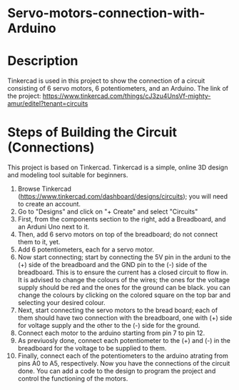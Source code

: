 # Servo-motors-connection-with-Arduino
# Description 
Tinkercad is used in this project to show the connection of a circuit consisting of 6 servo motors, 6 potentiometers, and an Arduino. 
The link of the project: https://www.tinkercad.com/things/cJ3zu4UnsVf-mighty-amur/editel?tenant=circuits 
# Steps of Building the Circuit (Connections)
This project is based on Tinkercad. Tinkercad is a simple, online 3D design and modeling tool suitable for beginners. 
1. Browse Tinkercad (https://www.tinkercad.com/dashboard/designs/circuits); you will need to create an account.
2. Go to "Designs" and click on "+ Create" and select "Circuits"
3. First, from the components section to the right, add a Breadboard, and an Arduni Uno next to it.
4. Then, add 6 servo motors on top of the breadboard; do not connect them to it, yet.
5. Add 6 potentiometers, each for a servo motor.
6. Now start connecting; start by connecting the 5V pin in the arduni to the (+) side of the breadboard and the GND pin to the (-) side of the breadboard. This is to ensure the current has a closed circuit to flow in. It is advised to change the colours of the wires; the ones for the voltage supply should be red and the ones for the ground can be black. you can change the colours by clicking on the colored square on the top bar and selecting your desired colour. 
7. Next, start connecting the servo motors to the bread board; each of them should have two connection with the breadboard, one with (+) side for voltage supply and the other to the (-) side for the ground.
8. Connect each motor to the arduino starting from pin 7 to pin 12.
9. As previuosly done, connect each potentiometer to the (+) and (-) in the breadboard for the voltage to be supplied to them.
10. Finally, connect each of the potentiometers to the arduino atrating from pins A0 to A5, respectively.
Now you have the connections of the circuit done. You can add a code to the design to program the project and control the functioning of the motors.
